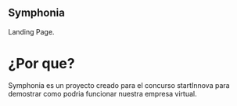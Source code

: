 ## Symphonia

Landing Page.

# ¿Por que?

Symphonia es un proyecto creado para el concurso startInnova para demostrar como podria funcionar nuestra empresa virtual.
